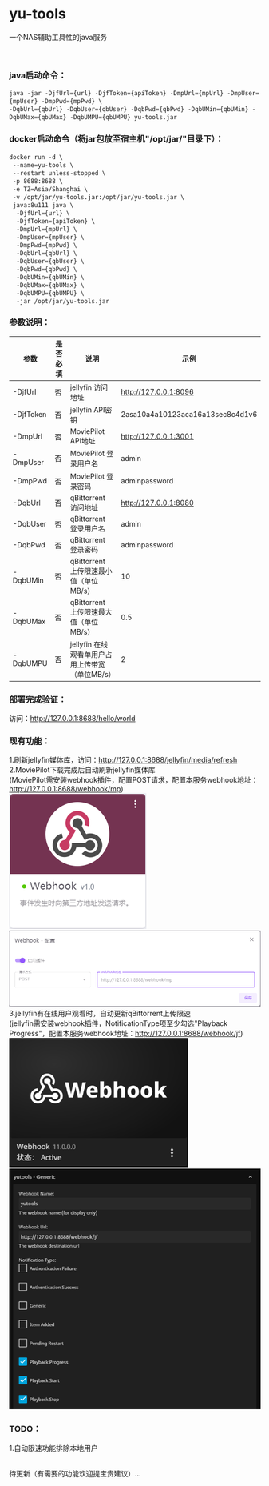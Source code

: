 # yu-tools

一个NAS辅助工具性的java服务

<br>

### java启动命令：
```
java -jar -DjfUrl={url} -DjfToken={apiToken} -DmpUrl={mpUrl} -DmpUser={mpUser} -DmpPwd={mpPwd} \
-DqbUrl={qbUrl} -DqbUser={qbUser} -DqbPwd={qbPwd} -DqbUMin={qbUMin} -DqbUMax={qbUMax} -DqbUMPU={qbUMPU} yu-tools.jar
```

### docker启动命令（将jar包放至宿主机"/opt/jar/"目录下）：
```
docker run -d \
 --name=yu-tools \
 --restart unless-stopped \
 -p 8688:8688 \
 -e TZ=Asia/Shanghai \
 -v /opt/jar/yu-tools.jar:/opt/jar/yu-tools.jar \
 java:8u111 java \
  -DjfUrl={url} \
  -DjfToken={apiToken} \
  -DmpUrl={mpUrl} \
  -DmpUser={mpUser} \
  -DmpPwd={mpPwd} \
  -DqbUrl={qbUrl} \
  -DqbUser={qbUser} \
  -DqbPwd={qbPwd} \
  -DqbUMin={qbUMin} \
  -DqbUMax={qbUMax} \
  -DqbUMPU={qbUMPU} \
  -jar /opt/jar/yu-tools.jar
```

### 参数说明：
| 参数               | 是否必填 | 说明             | 示例                             |
| ------------------ | -------- | ---------------- | -------------------------------- |
| -DjfUrl  | 否       | jellyfin 访问地址     | http://127.0.0.1:8096            |
| -DjfToken| 否       | jellyfin API密钥     | 2asa10a4a10123aca16a13sec8c4d1v6 |
| -DmpUrl  | 否       | MoviePilot API地址   | http://127.0.0.1:3001            |
| -DmpUser | 否       | MoviePilot 登录用户名 | admin |
| -DmpPwd  | 否       | MoviePilot 登录密码   | adminpassword |
| -DqbUrl  | 否       | qBittorrent 访问地址    | http://127.0.0.1:8080            |
| -DqbUser | 否       | qBittorrent 登录用户名 | admin |
| -DqbPwd  | 否       | qBittorrent 登录密码   | adminpassword |
| -DqbUMin  | 否       | qBittorrent 上传限速最小值（单位MB/s）   | 10 |
| -DqbUMax  | 否       | qBittorrent 上传限速最大值（单位MB/s）   | 0.5 |
| -DqbUMPU  | 否       | jellyfin 在线观看单用户占用上传带宽（单位MB/s）   | 2 |


### 部署完成验证：
访问：http://127.0.0.1:8688/hello/world


### 现有功能：
1.刷新jellyfin媒体库，访问：http://127.0.0.1:8688/jellyfin/media/refresh
<br>
2.MoviePilot下载完成后自动刷新jellyfin媒体库<br>
(MoviePilot需安装webhook插件，配置POST请求，配置本服务webhook地址：http://127.0.0.1:8688/webhook/mp)
<br>![img_3.png](img/img_3.png)![img_4.png](img/img_4.png)
<br>
3.jellyfin有在线用户观看时，自动更新qBittorrent上传限速<br>
(jellyfin需安装webhook插件，NotificationType项至少勾选"Playback Progress"，配置本服务webhook地址：http://127.0.0.1:8688/webhook/jf)
<br>
![img_1.png](img/img_1.png)![img_2.png](img/img_2.png)
<br>

### TODO：
1.自动限速功能排除本地用户

<br>
待更新（有需要的功能欢迎提宝贵建议）...
